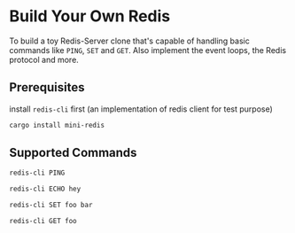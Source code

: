 # Build Your Own Redis

To build a toy Redis-Server clone that's capable of handling
basic commands like `PING`, `SET` and `GET`. Also implement the event loops, the Redis protocol and more.

## Prerequisites
install `redis-cli` first (an implementation of redis client for test purpose)
```sh
cargo install mini-redis
```


## Supported Commands
```sh
redis-cli PING
```

```sh
redis-cli ECHO hey
```

```sh
redis-cli SET foo bar
```

```sh
redis-cli GET foo
```